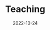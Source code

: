 ---
title: Teaching
date: 2022-10-24

type: landing

sections:
  - block: contact
    content:
      title: Courses
      text: |
        ECE285, Electric Circuit Analysis I (Undergraduate Level)
        ECE350, Embedded Systems and Hardware Interfaces (Undergraduate Level)
        ECE618, Hardware Accelerators for Machine Learning (Graduate Level)
---